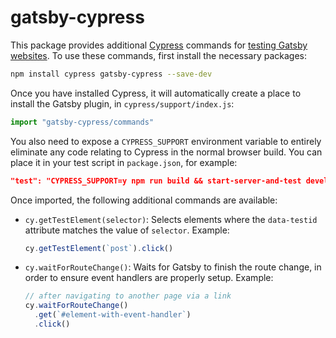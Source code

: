 # gatsby-cypress

This package provides additional [Cypress](https://cypress.io/) commands for [testing Gatsby websites](/docs/end-to-end-testing/). To use these commands, first install the necessary packages:

```bash
npm install cypress gatsby-cypress --save-dev
```

Once you have installed Cypress, it will automatically create a place to install the Gatsby plugin,
in `cypress/support/index.js`:

```js:title=cypress/support/index.js
import "gatsby-cypress/commands"
```

You also need to expose a `CYPRESS_SUPPORT` environment variable to entirely eliminate any code relating to Cypress in the normal browser build. You can place it in your test script in `package.json`, for example:

```json:title=package.json
"test": "CYPRESS_SUPPORT=y npm run build && start-server-and-test develop http://localhost:8000 cypress open"
```

Once imported, the following additional commands are available:

- `cy.getTestElement(selector)`: Selects elements where the `data-testid`
  attribute matches the value of `selector`. Example:

  ```js
  cy.getTestElement(`post`).click()
  ```

- `cy.waitForRouteChange()`: Waits for Gatsby to finish the route change, in
  order to ensure event handlers are properly setup. Example:

  ```js
  // after navigating to another page via a link
  cy.waitForRouteChange()
    .get(`#element-with-event-handler`)
    .click()
  ```
